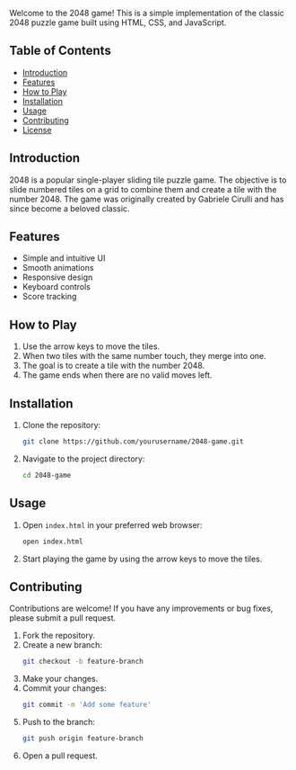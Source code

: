 Welcome to the 2048 game! This is a simple implementation of the classic 2048 puzzle game built using HTML, CSS, and JavaScript.

## Table of Contents
- [Introduction](#introduction)
- [Features](#features)
- [How to Play](#how-to-play)
- [Installation](#installation)
- [Usage](#usage)
- [Contributing](#contributing)
- [License](#license)

## Introduction

2048 is a popular single-player sliding tile puzzle game. The objective is to slide numbered tiles on a grid to combine them and create a tile with the number 2048. The game was originally created by Gabriele Cirulli and has since become a beloved classic.

## Features

- Simple and intuitive UI
- Smooth animations
- Responsive design
- Keyboard controls
- Score tracking

## How to Play

1. Use the arrow keys to move the tiles.
2. When two tiles with the same number touch, they merge into one.
3. The goal is to create a tile with the number 2048.
4. The game ends when there are no valid moves left.

## Installation

1. Clone the repository:
   ```sh
   git clone https://github.com/yourusername/2048-game.git
   ```
2. Navigate to the project directory:
   ```sh
   cd 2048-game
   ```

## Usage

1. Open `index.html` in your preferred web browser:
   ```sh
   open index.html
   ```
2. Start playing the game by using the arrow keys to move the tiles.

## Contributing

Contributions are welcome! If you have any improvements or bug fixes, please submit a pull request.

1. Fork the repository.
2. Create a new branch:
   ```sh
   git checkout -b feature-branch
   ```
3. Make your changes.
4. Commit your changes:
   ```sh
   git commit -m 'Add some feature'
   ```
5. Push to the branch:
   ```sh
   git push origin feature-branch
   ```
6. Open a pull request.

